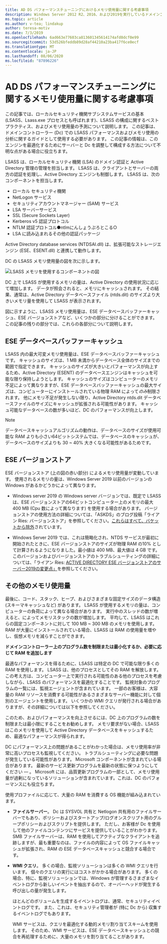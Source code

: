 ```yaml
---
title: AD DS パフォーマンスチューニングにおけるメモリ使用量に関する考慮事項
description: Windows Server 2012 R2、2016、および2019を実行しているドメインコントローラーでの Lsass.exe プロセスによるメモリ使用量。
ms.topic: article
ms.author: v-tea; lindakup
author: teresa-motiv
ms.date: 7/3/2019
ms.openlocfilehash: 6ad663e77603ca813601345614174afd0dcf0e99
ms.sourcegitcommit: 53d526bfeddb89d28af44210a23ba417f6ce0ecf
ms.translationtype: MT
ms.contentlocale: ja-JP
ms.lasthandoff: 08/06/2020
ms.locfileid: "87896226"
---
```

# <a name="memory-usage-considerations-for-ad-ds-performance-tuning"></a>AD DS パフォーマンスチューニングに関するメモリ使用量に関する考慮事項

この記事では、ローカルセキュリティ機関サブシステムサービスの基本 (LSASS、Lsass.exe プロセスとも呼ばれます)、LSASS の構成に関するベストプラクティス、およびメモリ使用量の予測について説明します。 この記事は、ドメインコントローラー (Dc) での LSASS パフォーマンスおよびメモリ使用の分析に関するガイドとして使用する必要があります。 この記事の情報は、このエンジンを最適化するためにサーバーと Dc を調整して構成する方法について不明な点がある場合に役立ちます。

LSASS は、ローカルセキュリティ機関 (LSA) のドメイン認証と Active Directory 管理の管理を担当します。 LSASS は、クライアントとサーバーの両方の認証を処理し、Active Directory エンジンも制御します。 LSASS は、次のコンポーネントを担当します。

- ローカル セキュリティ機関
- NetLogon サービス
- セキュリティアカウントマネージャー (SAM) サービス
- LSA サーバーサービス
- SSL (Secure Sockets Layer)
- Kerberos v5 認証プロトコル
- NTLM 認証プロトコル●ntlmにんしょうぷろとこる○
- LSA に読み込まれるその他の認証パッケージ

Active Directory database services (NTDSAI.dll) は、拡張可能なストレージエンジン (ESE、ESENT.dll) と連携して動作します。

DC の LSASS メモリ使用量の図を次に示します。

![LSASS メモリを使用するコンポーネントの図](media/domain-controller-lsass-memory-usage.png)

DC 上で LSASS が使用するメモリの量は、Active Directory の使用状況に応じて増加します。 データが照会されると、メモリにキャッシュされます。 その結果、通常は、Active Directory データベースファイル (ntds.dit) のサイズより大きいメモリ量を使用して LSASS が表示されます。

図に示すように、LSASS メモリ使用量は、ESE データベースバッファーキャッシュ、ESE バージョンストアなど、いくつかの部分に分けることができます。 この記事の残りの部分では、これらの各部分について説明します。

## <a name="ese-database-buffer-cache"></a>ESE データベースバッファーキャッシュ
LSASS 内の最大可変メモリ使用量は、ESE データベースバッファーキャッシュです。 キャッシュのサイズは、1 MB 未満からデータベース全体のサイズまでの範囲で指定できます。 キャッシュのサイズが大きいとパフォーマンスが向上するため、Active Directory (ESENT) のデータベースエンジンはキャッシュを可能な限り保持しようとします。 キャッシュのサイズはコンピューターのメモリ不足によって異なりますが、ESE データベースバッファーキャッシュの最大サイズは、コンピューターにインストールされている物理 RAM によって*のみ*制限されます。 他にメモリ不足が発生しない限り、Active Directory ntds.dit データベースファイルのサイズにキャッシュが拡張される可能性があります。 キャッシュ可能なデータベースの数が多いほど、DC のパフォーマンスが向上します。

> [!NOTE]
> データベースキャッシュアルゴリズムの動作は、データベースのサイズが使用可能な RAM よりも小さい64ビットシステムでは、データベースのキャッシュが、データベースのサイズよりも 30 ~ 40% 大きくなる可能性があるためです。

## <a name="ese-version-store"></a>ESE バージョンストア

ESE バージョンストア (上の図の赤い部分) によるメモリ使用量が変動しています。 使用されるメモリの量は、Windows Server 2019 以前のバージョンの Windows があるかどうかによって異なります。

- Windows server 2019 の Windows server バージョンでは、既定で LSASS は、ESE バージョンストアの64ビットコンピューター上のメモリの最大 400 MB (Cpu 数によって異なります) を使用する場合があります。 バージョンストアの使用方法の詳細については、「ASKDS」のブログ投稿「ライアン Ries: バージョンストア」を参照してください。[これらはすべて、バケットから除外](https://techcommunity.microsoft.com/t5/Ask-the-Directory-Services-Team/The-Version-Store-Called-and-They-8217-re-All-Out-of-Buckets/ba-p/400415)されています。

- Windows Server 2019 では、これは簡略化され、NTDS サービスが最初に開始されたときに、ESE バージョンストアのサイズが物理 RAM の10% として計算されるようになりました。最小値は 400 MB、最大値は 4 GB です。 このバージョンおよびバージョンストアのトラブルシューティングの詳細については、「ライアン Ries: [ACTIVE DIRECTORY ESE バージョンストアのサーバー2019の変更点」](https://techcommunity.microsoft.com/t5/Ask-the-Directory-Services-Team/Deep-Dive-Active-Directory-ESE-Version-Store-Changes-in-Server/ba-p/400510)を参照してください。

## <a name="other-memory-use"></a>その他のメモリ使用量

最後に、コード、スタック、ヒープ、およびさまざまな固定サイズのデータ構造 (スキーマキャッシュなど) があります。 LSASS が使用するメモリの量は、コンピューターの負荷によって異なる場合があります。 実行中のスレッドの数が増えると、によってメモリスタックの数が増加します。 平均して、LSASS はこれらの固定コンポーネントに対して 100 MB ~ 300 MB のメモリを使用します。 RAM が大量にインストールされている場合、LSASS は RAM の使用量を増やし、仮想メモリを減らすことができます。

**ドメインコントローラー上のプログラム数を制限または最小化するか、必要に応じて RAM を追加します**

最適なパフォーマンスを得るために、LSASS は特定の DC で可能な限り多くの RAM を使用します。 LSASS は、他のプロセスとしてその RAM を解放します。 この考え方は、コンピューター上で実行される可能性のある他のプロセスを考慮しながら、LSASS のパフォーマンスを最適化することです。 監視対象のプログラムの一覧には、監視エージェントが含まれています。 一部のお客様は、大容量の RAM リソースを消費する可能性があるさまざまなサーバー機能に対して個別のエージェントを使用します。 いくつかの WMI クエリが発行される場合がありますが、その詳細については以下を参照してください。

このため、およびパフォーマンスを向上させるには、DC 上のプログラムの数を制限または最小限にすることをお勧めします。 メモリ要求がない場合、LSASS はこのメモリを使用して Active Directory データベースをキャッシュするため、最適なパフォーマンスが得られます。

DC にパフォーマンス上の問題があることがわかった場合は、メモリ使用率が非常に高いプロセスも監視してください。 トラブルシューティングに必要な問題が発生している可能性があります。 Microsoft コンポーネントが含まれている場合があります。 最新のサービス更新プログラムを最新の状態に保つようにしてください &mdash; 。 Microsoft には、品質更新プログラムの一部として、メモリ使用量が過剰になっているソリューションが含まれています。これは、DC のパフォーマンスにも役立ちます。

使用プロファイルに応じて、大量の RAM を消費する OS 機能が組み込まれています。

- **ファイルサーバー**。 Dc は SYSVOL 共有と Netlogon 共有用のファイルサーバーでもあり、ポリシーおよびスタートアップ/ログオンスクリプト用のグループポリシーおよびスクリプトを提供します。
  ただし、お客様が Dc を使用して他のファイルコンテンツにサービスを提供していることがわかります。 SMB ファイルサーバーは、RAM を使用してアクティブなクライアントを追跡しますが、最も重要なのは、ファイルの内容によって OS ファイルキャッシュが拡張され、RAM の ESE データベースキャッシュと競合する場合です。

- **WMI クエリ**。 多くの場合、監視ソリューションは多くの WMI クエリを行います。 個々のクエリの実行にはコストがかかる場合があります。 多くの場合、特に、監視ソリューションでは、Windows が管理するさまざまなイベントログから新しいイベントを抽出するので、オーバーヘッドが発生する呼び出しの量が発生します。

  ほとんどのボリュームを生成するイベントログは、通常、セキュリティイベントログです。 また、これは、セキュリティ管理者が (特に Dc から) 収集するイベントログでもあります。

  WMI サービスは、クエリを最適化する動的メモリ割り当てスキームを使用します。 そのため、WMI サービスは、ESE データベースキャッシュとの競合を再処理するために、大量のメモリを割り当てることがあります。
